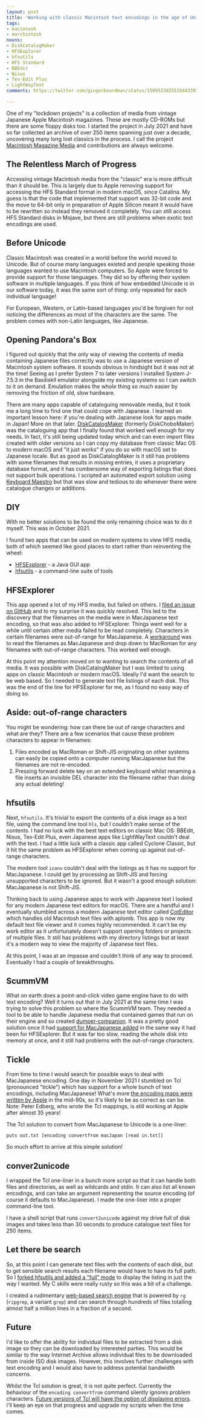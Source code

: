 ```yaml
---
layout: post
title: 'Working with classic Macintosh text encodings in the age of Unicode'
tags:
- macintosh
- marchintosh
nouns:
- DiskCatalogMaker
- HFSExplorer
- hfsutils
- HFS Standard
- BBEdit
- Nisus
- Tex-Edit Plus
- LightWayText
comments: https://twitter.com/gingerbeardman/status/1509533825520443393

---
```


One of my "lockdown projects" is a collection of media from vintage Japanese Apple Macintosh magazines. These are mostly CD-ROMs but there are some floppy disks too. I started the project in July 2021 and have so far collected an archive of over 250 items spanning just over a decade, uncovering many long lost classics in the process. I call the project [Macintosh Magazine Media](https://www.patreon.com/posts/58097660) and contributions are always welcome.

## The Relentless March of Progress

Accessing vintage Macintosh media from the "classic" era is more difficult than it should be. This is largely due to Apple removing support for accessing the HFS Standard format in modern macOS, since Catalina. My guess is that the code that implemented that support was 32-bit code and the move to 64-bit only in preparation of Apple Silicon meant it would have to be rewritten so instead they removed it completely. You can still access HFS Standard disks in Mojave, but there are still problems when exotic text encodings are used.

## Before Unicode

Classic Macintosh was created in a world before the world moved to Unicode. But of course many languages existed and people speaking those languages wanted to use Macintosh computers. So Apple were forced to provide support for those languages. They did so by offering their system software in multiple languages. If you think of how embedded Unicode is in our software today, it was the same sort of thing: only repeated for each individual language!

For European, Western, or Latin-based languages you'd be forgiven for not noticing the differences as most of the characters are the same. The problem comes with non-Latin languages, like Japanese.

## Opening Pandora's Box

I figured out quickly that the only way of viewing the contents of media containing Japanese files correctly was to use a Japanese version of Macintosh system software. It sounds obvious in hindsight but it was not at the time! Seeing as I prefer System 7 to later versions I installed System J-7.5.3 in the BasiliskII emulator alongside my existing systems so I can switch to it on demand. Emulation makes the whole thing so much easier by removing the friction of old, slow hardware.

There are many apps capable of cataloguing removable media, but it took me a long time to find one that could cope with Japanese. I learned an important lesson here: if you're dealing with Japanese look for apps made in Japan! More on that later. [DiskCatalogMaker](https://macintoshgarden.org/apps/diskcatalogmaker) (formerly DiskChoboMaker) was the cataloguing app that I finally found that worked well enough for my needs. In fact, it's still being updated today which and can even import files created with older versions so I can copy my database from classic Mac OS to modern macOS and "it just works" if you do so with macOS set to Japanese locale. But as good as DiskCatalogMaker is it still has problems with some filenames that results in missing entries, it uses a proprietary database format, and it has cumbersome way of exporting listings that does not support bulk operations. I scripted an automated export solution using [Keyboard Maestro](https://www.keyboardmaestro.com) but that was slow and tedious to do whenever there were catalogue changes or additions.

## DIY

With no better solutions to be found the only remaining choice was to do it myself. This was in October 2021.

I found two apps that can be used on modern systems to view HFS media, both of which seemed like good places to start rather than reinventing the wheel:
- [HFSExplorer](https://github.com/unsound/hfsexplorer) - a Java GUI app
- [hfsutils](https://www.mars.org/home/rob/proj/hfs/) - a command-line suite of tools

## HFSExplorer

This app opened a lot of my HFS media, but failed on others. I [filed an issue on GitHub](https://github.com/unsound/hfsexplorer/issues/15) and to my surprise it was quickly resolved. This led to the discovery that the filenames on the media were in MacJapanese text encoding, so that was also added to HFSExplorer. Things went well for a while until certain other media failed to be read completely. Characters in certain filenames were out-of-range for MacJapanese. A [workaround](https://github.com/unsound/hfsexplorer/issues/26) was to read the filenames as MacJapanese and drop down to MacRoman for any filenames with out-of-range characters. This worked well enough.


At this point my attention moved on to wanting to search the contents of all media. It was possible with DiskCatalogMaker but I was limited to using apps on classic Macintosh or modern macOS. Ideally I'd want the search to be web based. So I needed to generate text file listings of each disk. This was the end of the line for HFSExplorer for me, as I found no easy way of doing so.

## Aside: out-of-range characters

You might be wondering: how can there be out of range characters and what are they? There are a few scenarios that cause these problem characters to appear in filenames:
1. Files encoded as MacRoman or Shift-JIS originating on other systems can easily be copied onto a computer running MacJapanese but the filenames are not re-encoded.
2. Pressing forward delete key on an extended keyboard whilst renaming a file inserts an invisible DEL character into the filename rather than doing any actual deleting!

## hfsutils

Next, `hfsutils`. It's trivial to export the contents of a disk image as a text file, using the command line tool `hls`, but I couldn't make sense of the contents. I had no luck with the best text editors on classic Mac OS: BBEdit, Nisus, Tex-Edit Plus, even Japanese apps like LightWayText couldn't deal with the text. I had a little luck with a classic app called Cyclone Classic, but it hit the same problem as HFSExplorer when coming up against out-of-range characters.

The modern tool `iconv` couldn't deal with the listings as it has no support for MacJapanese. I could get by processing as Shift-JIS and forcing unsupported characters to be ignored. But it wasn't a good enough solution: MacJapanese is not Shift-JIS.

Thinking back to using Japanese apps to work with Japanese text I looked for any modern Japanese text editors for macOS. There are a handful and I eventually stumbled across a modern Japanese text editor called [CotEditor](https://coteditor.com) which handles old Macintosh text files with aplomb. This app is now my default text file viewer and it comes highly recommended. It can't be my work editor as it unfortunately doesn't support opening folders or projects of multiple files. It still has problems with my directory listings but at least it's a modern way to view the majority of Japanese text files.

At this point, I was at an impasse and couldn't think of any way to proceed. Eventually I had a couple of breakthroughs.

## ScummVM

What on earth does a point-and-click video game engine have to do with text encoding? Well it turns out that in July 2021 at the same time I was trying to solve this problem so where the ScummVM team. They needed a tool to be able to handle Japanese media that contained games that run on their engine and so created [dumper-companion](https://github.com/einstein95/scummvm/blob/master/devtools/dumper-companion.py). It was a pretty good solution once it had [support for MacJapanese added](https://github.com/scummvm/scummvm/pull/3485) in the same way it had been for HFSExplorer. But it was far too slow, reading the whole disk into memory at once, and it still had problems with the out-of-range characters.

## Tickle

From time to time I would search for possible ways to deal with MacJapanese encoding. One day in November 2021 I stumbled on Tcl (pronounced "tickle") which has support for a whole bunch of text encodings, including MacJapanese! What's more [the encoding maps were written by Apple](https://opensource.apple.com/source/tcl/tcl-10/tcl/tools/encoding/macJapan.txt) in the mid-90s, so it's likely to be as correct as can be. Note: Peter Edberg, who wrote the Tcl mappings, is still working at Apple after almost 35 years!

The Tcl solution to convert from MacJapanese to Unicode is a one-liner:

    puts out.txt [encoding convertfrom macJapan [read in.txt]]

So much effort to arrive at this simple solution!

## conver2unicode

I wrapped the Tcl one-liner in a bunch more script so that it can handle both files and directories, as well as wildcards and stdin. It can also list all known encodings, and can take an argument representing the source encoding (of course it defaults to MacJapanese). I made the one-liner into a proper command-line tool.

<script src="https://gist.github.com/gingerbeardman/4a3b66236e018b72b32ca17953474e12.js"></script>

I have a shell script that runs `convert2unicode` against my drive full of disk images and takes less than 30 seconds to produce catalogue text files for 250 items.

## Let there be search

So, at this point I can generate text files with the contents of each disk, but to get sensible search results each filename would have to have its full path. So I [forked hfsutils and added a "full" mode](https://github.com/gingerbeardman/hfsutils) to display the listing in just the way I wanted. My C skills were really rusty so this was a bit of a challenge.

I created a rudimentary [web-based search engine](https://www.gingerbeardman.com/mmm/) that is powered by `rg` (`ripgrep`, a variant `grep`) and can search through hundreds of files totalling almost half a million lines in a fraction of a second.

## Future

I'd like to offer the ability for individual files to be extracted from a disk image so they can be downloaded by interested parties. This would be similar to the way Internet Archive allows individual files to be downloaded from inside ISO disk images. However, this involves further challenges with text encoding and I would also have to address potential bandwidth concerns.

Whilst the Tcl solution is great, it is not quite perfect. Currently the behaviour of the `encoding convertfrom` command silently ignores problem characters. [Future versions of Tcl will have the option of displaying errors](https://core.tcl-lang.org/tcl/info/535705ffffffffff). I'll keep an eye on that progress and upgrade my scripts when the time comes.
